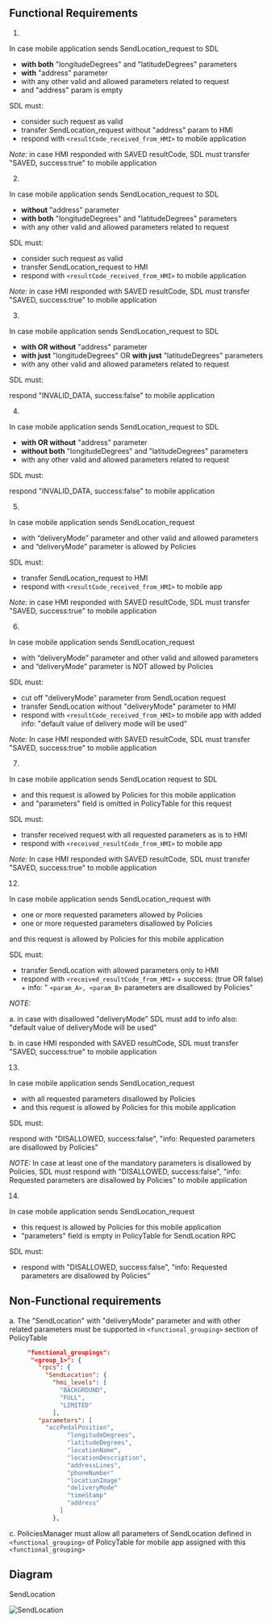 ## Functional Requirements

1.
In case mobile application sends SendLocation_request to SDL 
- **with both** "longitudeDegrees" and "latitudeDegrees" parameters
- **with** "address" parameter
- with any other valid and allowed parameters related to request
- and "address" param is empty

SDL must:
- consider such request as valid
- transfer SendLocation_request without "address" param to HMI
- respond with `<resultCode_received_from_HMI>` to mobile application

_Note:_ in case HMI responded with SAVED resultCode, SDL must transfer "SAVED, success:true" to mobile application

2.
In case mobile application sends SendLocation_request to SDL 
- **without** "address" parameter
- **with both** "longitudeDegrees" and "latitudeDegrees" parameters
- with any other valid and allowed parameters related to request

SDL must:
- consider such request as valid
- transfer SendLocation_request to HMI
- respond with `<resultCode_received_from_HMI>` to mobile application 

_Note:_ in case HMI responded with SAVED resultCode, SDL must transfer "SAVED, success:true" to mobile application

3.
In case mobile application sends SendLocation_request to SDL 
- **with OR without** "address" parameter
- **with just** "longitudeDegrees" OR **with just** "latitudeDegrees" parameters 
- with any other valid and allowed parameters related to request

SDL must:

respond "INVALID_DATA, success:false" to mobile application

4.
In case mobile application sends SendLocation_request to SDL 
- **with OR without** "address" parameter
- **without both** "longitudeDegrees" and "latitudeDegrees" parameters
- with any other valid and allowed parameters related to request

SDL must:

respond "INVALID_DATA, success:false" to mobile application

5.
In case mobile application sends SendLocation_request
- with “deliveryMode” parameter and other valid and allowed parameters
- and “deliveryMode” parameter is allowed by Policies 

SDL must: 
- transfer SendLocation_request to HMI
- respond with `<resultCode_received_from_HMI>` to mobile app

_Note:_ in case HMI responded with SAVED resultCode, SDL must transfer "SAVED, success:true" to mobile application

6.
In case mobile application sends SendLocation_request
- with “deliveryMode” parameter and other valid and allowed parameters
- and “deliveryMode” parameter is NOT allowed by Policies 

SDL must: 
- cut off "deliveryMode" parameter from SendLocation request
- transfer SendLocation without "deliveryMode" parameter to HMI
- respond with `<resultCode_received_from_HMI>` to mobile app with added info: "default value of delivery mode will be used"

_Note:_ In case HMI responded with SAVED resultCode, SDL must transfer "SAVED, success:true" to mobile application

7.
In case mobile application sends SendLocation request to SDL 
- and this request is allowed by Policies for this mobile application
- and "parameters" field is omitted in PolicyTable for this request

SDL must:
- transfer received request with all requested parameters as is to HMI
- respond with `<received_resultCode_from_HMI>` to mobile app

_Note:_ In case HMI responded with SAVED resultCode, SDL must transfer "SAVED, success:true" to mobile application

12.
In case mobile application sends SendLocation_request with
- one or more requested parameters allowed by Policies
- one or more requested parameters disallowed by Policies

and this request is allowed by Policies for this mobile application

SDL must:
- transfer SendLocation with allowed parameters only to HMI
- respond with `<received_resultCode_from_HMI>` + success: (true OR false) + info: " `<param_A>, <param_B>` parameters are disallowed by Policies"

_NOTE:_ 

a. in case with disallowed "deliveryMode" SDL must add to info also: "default value of deliveryMode will be used"

b. in case HMI responded with SAVED resultCode, SDL must transfer "SAVED, success:true" to mobile application

13.
In case mobile application sends SendLocation_request 
- with all requested parameters disallowed by Policies 
- and this request is allowed by Policies for this mobile application

SDL must:

respond with "DISALLOWED, success:false", "info: Requested parameters are disallowed by Policies"

_NOTE:_ In case at least one of the mandatory parameters is disallowed by Policies, SDL must respond with "DISALLOWED, success:false", "info: Requested parameters are disallowed by Policies" to mobile application

14.
In case mobile application sends SendLocation_request
- this request is allowed by Policies for this mobile application
- "parameters" field is empty in PolicyTable for SendLocation RPC

SDL must:
- respond with "DISALLOWED, success:false", "info: Requested parameters are disallowed by Policies"


## Non-Functional requirements

a. The "SendLocation" with "deliveryMode" parameter and with other related parameters must be supported in `<functional_grouping>` section of PolicyTable

```json
     "functional_groupings": 
      "<group_1>": {
        "rpcs": {
          "SendLocation": {
            "hmi_levels": [
              "BACKGROUND",                
              "FULL",
              "LIMITED"                                                                                                          
            ],
        "parameters": [
          "accPedalPosition",
                "longitudeDegrees",
                "latitudeDegrees",
                "locationName",
                "locationDescription",
                "addressLines",
                "phoneNumber"
                "locationImage"
                "deliveryMode"
                "timeStamp"
                "address"
              ]
            },
 ```

c. PoliciesManager must allow all parameters of SendLocation defined in `<functional_grouping>` of PolicyTable for mobile app assigned with this `<functional_grouping>`

## Diagram

SendLocation

![SendLocation](https://github.com/smartdevicelink/sdl_requirements/blob/SendLocation/detailed_docs/accessories/SendLocation_cases.png)


